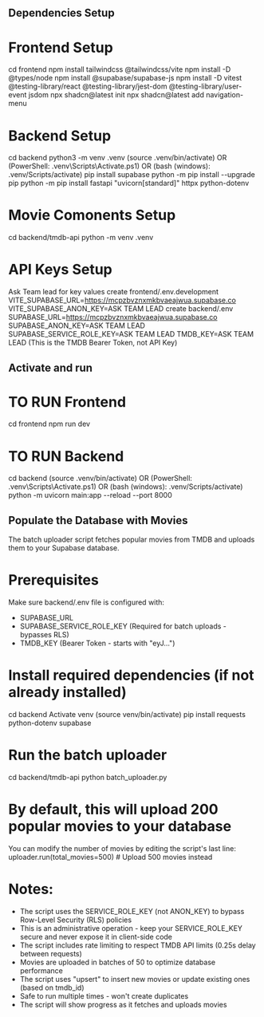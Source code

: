 ## Dependencies Setup
# Frontend Setup

cd frontend
npm install tailwindcss @tailwindcss/vite
npm install -D @types/node
npm install @supabase/supabase-js
npm install -D vitest @testing-library/react @testing-library/jest-dom @testing-library/user-event jsdom
npx shadcn@latest init
npx shadcn@latest add navigation-menu

# Backend Setup

cd backend
python3 -m venv .venv
(source .venv/bin/activate) OR (PowerShell: .venv\Scripts\Activate.ps1) OR (bash (windows): .venv/Scripts/activate)
pip install supabase
python -m pip install --upgrade pip
python -m pip install fastapi "uvicorn[standard]" httpx python-dotenv

# Movie Comonents Setup

cd backend/tmdb-api
python -m venv .venv

# API Keys Setup

Ask Team lead for key values
create frontend/.env.development
VITE_SUPABASE_URL=https://mcpzbvznxmkbvaeajwua.supabase.co
VITE_SUPABASE_ANON_KEY=ASK TEAM LEAD
create backend/.env
SUPABASE_URL=https://mcpzbvznxmkbvaeajwua.supabase.co
SUPABASE_ANON_KEY=ASK TEAM LEAD
SUPABASE_SERVICE_ROLE_KEY=ASK TEAM LEAD
TMDB_KEY=ASK TEAM LEAD (This is the TMDB Bearer Token, not API Key)

## Activate and run

# TO RUN Frontend

cd frontend
npm run dev

# TO RUN Backend

cd backend
(source .venv/bin/activate) OR (PowerShell: .venv\Scripts\Activate.ps1) OR (bash (windows): .venv/Scripts/activate)
python -m uvicorn main:app --reload --port 8000

## Populate the Database with Movies

The batch uploader script fetches popular movies from TMDB and uploads them to your Supabase database.

# Prerequisites
Make sure backend/.env file is configured with:
- SUPABASE_URL
- SUPABASE_SERVICE_ROLE_KEY (Required for batch uploads - bypasses RLS)
- TMDB_KEY (Bearer Token - starts with "eyJ...")

# Install required dependencies (if not already installed)
cd backend
Activate venv (source venv/bin/activate)
pip install requests python-dotenv supabase

# Run the batch uploader
cd backend/tmdb-api
python batch_uploader.py

# By default, this will upload 200 popular movies to your database
You can modify the number of movies by editing the script's last line:
uploader.run(total_movies=500)  # Upload 500 movies instead

# Notes:
- The script uses the SERVICE_ROLE_KEY (not ANON_KEY) to bypass Row-Level Security (RLS) policies
- This is an administrative operation - keep your SERVICE_ROLE_KEY secure and never expose it in client-side code
- The script includes rate limiting to respect TMDB API limits (0.25s delay between requests)
- Movies are uploaded in batches of 50 to optimize database performance
- The script uses "upsert" to insert new movies or update existing ones (based on tmdb_id)
- Safe to run multiple times - won't create duplicates
- The script will show progress as it fetches and uploads movies
